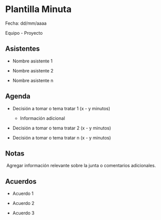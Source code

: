 # Plantilla Minuta

Fecha: dd/mm/aaaa

Equipo - Proyecto

## Asistentes

- Nombre asistente 1

- Nombre asistente 2

- Nombre asistente n

## Agenda

* Decisión a tomar o tema tratar 1 (x - y minutos)
  
  * Información adicional

* Decisión a tomar o tema tratar 2 (x - y minutos)

* Decisión a tomar o tema tratar n (x - y minutos)

## Notas

 Agregar información relevante sobre la junta o comentarios adicionales.

## Acuerdos

- Acuerdo 1

- Acuerdo 2

- Acuerdo 3

